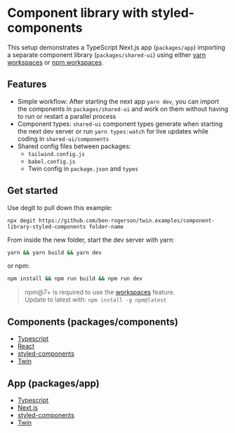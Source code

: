 # Component library with styled-components

This setup demonstrates a TypeScript Next.js app (`packages/app`) importing a separate component library (`packages/shared-ui`) using either [yarn workspaces](https://classic.yarnpkg.com/en/docs/workspaces/) or [npm workspaces](https://docs.npmjs.com/cli/v7/using-npm/workspaces).

## Features

- Simple workflow: After starting the next app `yarn dev`, you can import the components in `packages/shared-ui` and work on them without having to run or restart a parallel process
- Component types: `shared-ui` component types generate when starting the next dev server or run `yarn types:watch` for live updates while coding in `shared-ui/components`
- Shared config files between packages:
  - `tailwind.config.js`
  - `babel.config.js`
  - Twin config in `package.json` and `types`

## Get started

Use degit to pull down this example:

```shell
npx degit https://github.com/ben-rogerson/twin.examples/component-library-styled-components folder-name
```

From inside the new folder, start the dev server with yarn:

```bash
yarn && yarn build && yarn dev
```

or npm:

```bash
npm install && npm run build && npm run dev
```

> npm@7+ is required to use the [workspaces](https://docs.npmjs.com/cli/v7/using-npm/workspaces) feature.<br/>Update to latest with: `npm install -g npm@latest`

## Components (packages/components)

- [Typescript](https://www.typescriptlang.org/)
- [React](https://reactjs.org/)
- [styled-components](https://styled-components.com/)
- [Twin](https://github.com/ben-rogerson/twin.macro)

## App (packages/app)

- [Typescript](https://www.typescriptlang.org/)
- [Next.js](https://nextjs.org/)
- [styled-components](https://styled-components.com/)
- [Twin](https://github.com/ben-rogerson/twin.macro)
